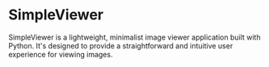 # SimpleViewer
SimpleViewer is a lightweight, minimalist image viewer application built with Python. It's designed to provide a straightforward and intuitive user experience for viewing images.
